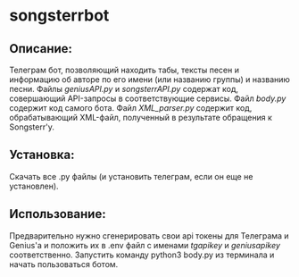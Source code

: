 # songsterrbot
## Описание:
Телеграм бот, позволяющий находить табы, тексты песен и информацию об авторе по его имени (или названию группы) и названию песни.
Файлы *geniusAPI.py* и *songsterrAPI.py* содержат код, совершающий API-запросы в соответствующие сервисы.
Файл *body.py* содержит код самого бота.
Файл *XML_parser.py* содержит код, обрабатывающий XML-файл, полученный в результате обращения к Songsterr'у.
## Установка:
Скачать все .py файлы (и установить телеграм, если он еще не установлен).
## Использование:
Предварительно нужно сгенерировать свои api токены для Телеграма и Genius'а и положить их в .env файл с именами *tgapikey* и *geniusapikey* соответственно. 
Запустить команду python3 body.py из терминала и начать пользоваться ботом.
